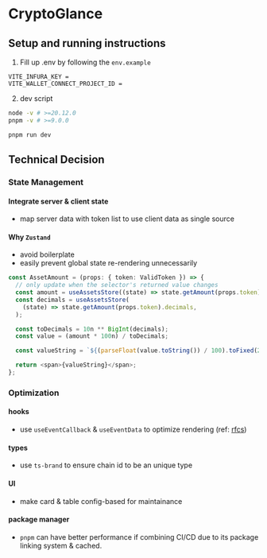 # CryptoGlance

## Setup and running instructions

1. Fill up .env by following the `env.example`

```
VITE_INFURA_KEY =
VITE_WALLET_CONNECT_PROJECT_ID = 
```

2. dev script
```bash
node -v # >=20.12.0
pnpm -v # >=9.0.0

pnpm run dev
```

## Technical Decision
### State Management 
#### Integrate server & client state
- map server data with token list to use client data as single source

#### Why `Zustand`
- avoid boilerplate
- easily prevent global state re-rendering unnecessarily 
```ts
const AssetAmount = (props: { token: ValidToken }) => {
  // only update when the selector's returned value changes
  const amount = useAssetsStore((state) => state.getAmount(props.token).value);
  const decimals = useAssetsStore(
    (state) => state.getAmount(props.token).decimals,
  );

  const toDecimals = 10n ** BigInt(decimals);
  const value = (amount * 100n) / toDecimals;

  const valueString = `${(parseFloat(value.toString()) / 100).toFixed(2)} ${props.token}`;

  return <span>{valueString}</span>;
};
```

### Optimization

#### hooks
- use `useEventCallback` & `useEventData` to optimize rendering (ref: [rfcs](https://github.com/reactjs/rfcs/blob/useevent/text/0000-useevent.md))

#### types
- use `ts-brand` to ensure chain id to be an unique type

#### UI
- make card & table config-based for maintainance

#### package manager
- `pnpm` can have better performance if combining CI/CD due to its package linking system & cached.